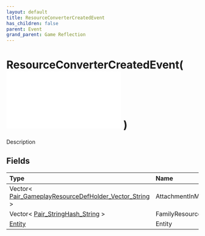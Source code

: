 ```yaml
---
layout: default
title: ResourceConverterCreatedEvent
has_children: false
parent: Event
grand_parent: Game Reflection
---
```

# ResourceConverterCreatedEvent( ![ EntityEventBase ](/game-reflection/events/entity_event_base.md) )
Description 

## Fields
| Type | Name |
|:-------------|:--------------|
| Vector< [Pair_GameplayResourceDefHolder_Vector_String](/game-reflection/classes/pair__gameplay_resource_def_holder__vector__string.md) > | AttachmentInMap |
| Vector< [Pair_StringHash_String](/game-reflection/classes/pair__string_hash__string.md) > | FamilyResources |
| [Entity](/game-reflection/classes/entity.md) | Entity |
